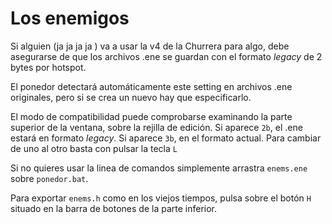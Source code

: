 # Los enemigos

Si alguien (ja ja ja ja ) va a usar la v4 de la Churrera para algo, debe asegurarse de que los archivos .ene se guardan con el formato *legacy* de 2 bytes por hotspot. 

El ponedor detectará automáticamente este setting en archivos .ene originales, pero si se crea un nuevo hay que especificarlo. 

El modo de compatibilidad puede comprobarse examinando la parte superior de la ventana, sobre la rejilla de edición. Si aparece `2b`, el .ene estará en formato *legacy*. Si aparece `3b`, en el formato actual. Para cambiar de uno al otro basta con pulsar la tecla `L`

Si no quieres usar la linea de comandos simplemente arrastra `enems.ene` sobre `ponedor.bat`.

Para exportar `enems.h` como en los viejos tiempos, pulsa sobre el botón `H` situado en la barra de botones de la parte inferior.
